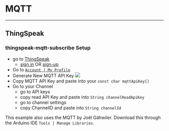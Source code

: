 # MQTT
***
## ThingSpeak

### thingspeak-mqtt-subscribe Setup

- go to [ThingSpeak](https://thingspeak.com/)
  - [sign in](https://thingspeak.com/login) OR [sign-up](https://thingspeak.com/users/sign_up)
- Go to [`Account | My Profile`](https://thingspeak.com/account/profile)
- Generate New MQTT API Key
![](https://uk.mathworks.com/help/thingspeak/mqtt_api_key_combod8225de3d105532c6e244c43db7e231d.png)
- Copy MQTT API Key and paste into your `const char mqttApiKey[]`
- Go to your Channel
  - go to API keys
  - copy read API Key and paste into `String channelReadApiKey`
  - go to channel settings
  - copy ChannelID and paste into `String channelId`

This example also uses the MQTT by Joël Gähwiler. Download this through the Arduino IDE `Tools | Manage Libraries`.
